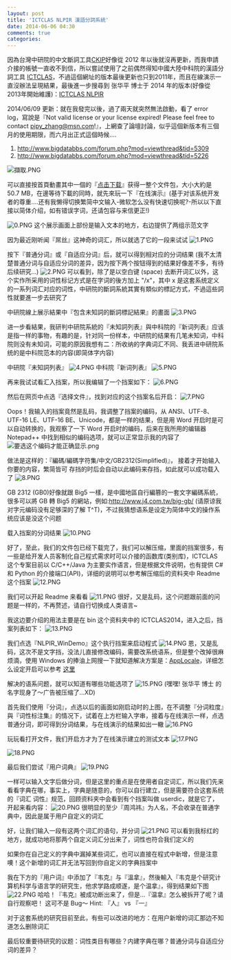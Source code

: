 ```yaml
---
layout: post
title: 'ICTCLAS NLPIR 漢語分詞系統'
date: 2014-06-06 04:30
comments: true
categories: 
---
```

因為台灣中研院的中文斷詞工具[CKIP](http://ckipsvr.iis.sinica.edu.tw/)好像從 2012 年以後就沒再更新，而我申請介接的帳號一直收不到信，所以嘗試使用了之前偶然得知中國大陸中科院的漢語分詞工具 [ICTCLAS](http://ictclas.org/)，不過這個網址的版本最後更新也只到2011年，而且在線演示一直沒辦法呈現結果，最後進一步搜尋到 张华平 博士于 2014 年的版本(好像從2013年開始維護)：[ICTCLAS NLPIR](http://ictclas.nlpir.org/)
<!--more-->
2014/06/09 更新：就在我發完以後，過了兩天就突然無法啟動，看了 error log，寫說是『Not valid license or your license expired! Please feel free to contact pipy_zhang@msn.com!』，上網查了論壇討論，似乎這個新版本有三個月的使用期限，而六月出正式這個時候....
1. http://www.bigdatabbs.com/forum.php?mod=viewthread&tid=5309
2. http://www.bigdatabbs.com/forum.php?mod=viewthread&tid=5226

![擷取.PNG](http://user-image.logdown.io/user/3330/blog/3407/post/203081/2Yettap7RFGcJvHtBAQN_%E6%93%B7%E5%8F%96.PNG)

可以直接按首頁動畫其中一個的『[点击下载](http://ictclas.nlpir.org/upload/20140324095815_ICTCLAS2014.rar)』获得一整个文件包，大小大約是 50.7 MB，在邊等待下載的同時，就先來玩一下『在线演示』(基于对该系统开发者的尊重....还有我懒得切换繁简中文输入-微软怎么没有快速切换呢?-所以以下直接以简体介绍，如有错误字词，还请包容与来信更正!)

![0.PNG](http://user-image.logdown.io/user/3330/blog/3407/post/203081/IWscjFTIu5fRAbSSYswk_0.PNG)
这个展示画面上部份是输入文本的地方，右边提供了两组示范文字

因为最近刚听闻『屌丝』这神奇的词汇，所以就选了它的一段来试试
![1.PNG](http://user-image.logdown.io/user/3330/blog/3407/post/203081/TeEjElKKRACSrP3A3HMu_1.PNG)

按下『普通分词』或『自适应分词』后，就可以得到相对应的分词结果
(我不太清楚普通分词与自适应分词的差异，因为按下两个按钮得到的结果好像差不多，有待后续研究...)
![2.PNG](http://user-image.logdown.io/user/3330/blog/3407/post/203081/kwzJS8YrTQuYg0b3wk2G_2.PNG)
可以看到，除了是以空白键 (space) 去断开词汇以外，这个实作所采用的词性标记方式是在字词的後方加上 "/x"，其中 x 是这套系统定义的一系列词汇对应的词性，中研院的斷詞系統其實有類似的標記方式，不過這些詞性就要進一步去研究了

中研院線上展示結果中『包含未知詞的斷詞標記結果』的畫面
![3.PNG](http://user-image.logdown.io/user/3330/blog/3407/post/203081/B2ouRhyjTjKJtEuUy0cw_3.PNG)

进一步看結果，我研判中研院系統的『未知詞列表』與中科院的『新词列表』应该是指一样的事物，有趣的是，针对同一份样本，中研院的结果有几笔未知词，中科院则没有未知词，可能的原因我想有二：所收纳的字典词汇不同、我丢进中研院系统的是中科院范本的内容(即简体字内容)

中研院『未知詞列表』
![4.PNG](http://user-image.logdown.io/user/3330/blog/3407/post/203081/zn0Rq9fSj6cEtsRpLtuQ_4.PNG)
中科院『新词列表』
![5.PNG](http://user-image.logdown.io/user/3330/blog/3407/post/203081/NDMSnhFeRVCMEA5mPiP9_5.PNG)

再来我试试看汇入挡案，所以我编辑了一个挡案如下：
![6.PNG](http://user-image.logdown.io/user/3330/blog/3407/post/203081/fSWo5UMiRwudRPuhniyC_6.PNG)

然后在网页中点选『选择文件』，找到对应的这个挡案名后开启：
![7.PNG](http://user-image.logdown.io/user/3330/blog/3407/post/203081/WRzctFUgTtiVAD9SlTDG_7.PNG)

Oops！我输入的挡案竟然是乱码，我调整了挡案的编码，从 ANSI、UTF-8、UTF-16 LE、UTF-16 BE、Unicode，都是一样的结果，但是用 Word 开启时是可以自动转换的，我观察了一下 Word 开启时的编码，后来在我所用的编辑器 Notepad++ 中找到相似的编码选项，就可以正常显示我的内容了
![要选这个编码才能正确显示.png](http://user-image.logdown.io/user/3330/blog/3407/post/203081/gCxp3q2vQ76R9mt3TSA8_%E8%A6%81%E9%80%89%E8%BF%99%E4%B8%AA%E7%BC%96%E7%A0%81%E6%89%8D%E8%83%BD%E6%AD%A3%E7%A1%AE%E6%98%BE%E7%A4%BA.png)

做法是这样的：『編碼/編碼字符集/中文/GB2312(Simplified)』，
接着才开始输入你要的内容，繁简皆可
存挡的时后会自动以此编码来存挡，如此就可以成功载入了
![8.PNG](http://user-image.logdown.io/user/3330/blog/3407/post/203081/B0SZ11TTQhOdjXq2kmNc_8.PNG)

GB 2312 (GB0)好像就跟 Big5 一樣，是中國地區自行編篡的一套文字編碼系統，很多可以將 GB 轉 Big5 的網站，例如:http://www.j4.com.tw/big-gb/ (请原谅我对字元编码没有足够深的了解 T^T)，不过我猜想语系是设定为简体中文的操作系统应该是没这个问题

载入挡案的分词结果
![10.PNG](http://user-image.logdown.io/user/3330/blog/3407/post/203081/49V8lC8xTeujiuDK9luq_10.PNG)

好了，至此，我们的文件包已经下载完了，我们可以解压缩，里面的挡案很多，有一些是给开发人员客制化自己程式需求时可以介接的函数库(类别库)，ICTCLAS 这个专案目前以 C/C++/Java 为主要实作语言，但是根据文件说明，也有提供 C# 和 Python 的介接端口(API)，详细的说明可以参考解压缩后的资料夹中 Readme 这个挡案
![12.PNG](http://user-image.logdown.io/user/3330/blog/3407/post/203081/YZqfApNFS3WARt8lgPg1_12.PNG)


我们可以开起 Readme 来看看
![11.PNG](http://user-image.logdown.io/user/3330/blog/3407/post/203081/1gqFswTBWYpkPUZG5OQw_11.PNG)
很好，又是乱码，这个问题跟前面的问题是一样的，不再赘述，请自行切换成人类语言~

我这边要介绍的用法主要是在 bin 这个资料夹中的 ICTCLAS2014，进入之后，挡案列表如下：
![13.PNG](http://user-image.logdown.io/user/3330/blog/3407/post/203081/7ThSjJjkQiSafqlakGdg_13.PNG)

我们点选『NLPIR_WinDemo』这个执行挡案来启动程式
![14.PNG](http://user-image.logdown.io/user/3330/blog/3407/post/203081/qmYdtZbLS8C7xYV73zp6_14.PNG)
恩，又是乱码，这次不是文字挡，没法儿直接修改编码，需要改系统语系，但是整个改掉很麻烦滴，使用 Windows 的捧油上网搜一下就知道解决方案是：[AppLocale](http://www.microsoft.com/zh-tw/download/details.aspx?id=13209)，详细怎么设定开启可以参考 [这里](http://www.cooltey.tw/ping/applocale.htm)

解决的语系问题，就可以知道有哪些功能选项了
![15.PNG](http://user-image.logdown.io/user/3330/blog/3407/post/203081/m6651P5hSb2qlMgAmev5_15.PNG)
(嘿嘿! 张华平 博士 的名字现身了～广告被压缩了...XD)

首先我们使用『分词』，点选以后的画面如刚启动时的上图，在不调整『分词粒度』與『词性标注集』的情况下，试着在上方栏输入字串，接着与在线演示一样，点选普通分词，即可得到分词结果，与在线演示的结果如出一轍
![16.PNG](http://user-image.logdown.io/user/3330/blog/3407/post/203081/7cRRat9iQpSZwBDs7D5v_16.PNG)

玩玩看打开文件，我们开启方才为了在线演示建立的测试文本
![17.PNG](http://user-image.logdown.io/user/3330/blog/3407/post/203081/V3Zu1eCRlKTmwOrbgno1_17.PNG)

![18.PNG](http://user-image.logdown.io/user/3330/blog/3407/post/203081/mWH0tltnTeSJl4XfVk76_18.PNG)

最后我们尝试『用户词典』
![19.PNG](http://user-image.logdown.io/user/3330/blog/3407/post/203081/AjqdStTQOycmULnUpg0s_19.PNG)

一样可以输入文字后做分词，但是这里的重点是在使用者自定词汇，所以我们先来看看字典在哪，事实上，字典是随意的，你可以自行建立，但是需要符合这套系统的『词汇 词性』规范，回顾资料夹中会看到有个挡案叫做 userdic，就是它了，开起来看内容：
![20.PNG](http://user-image.logdown.io/user/3330/blog/3407/post/203081/JMN8Uh9wRStcPiqUnIcv_20.PNG)
很明显的至少『周鸿祎』为人名，不会收录在普通字典中，因此是属于用户自定义的词汇

好，让我们输入一段有这两个词汇的语句，并分词
![21.PNG](http://user-image.logdown.io/user/3330/blog/3407/post/203081/G5hDruNwR2hVWXOQe3gQ_21.PNG)
可以看到我标红的地方，就成功地将那两个自定义词汇分出来了，词性也符合我们定义的

如果你在自己定义的字典中漏掉某些词汇，也可以直接在程式中新增，但是注意噢！这个新增的词汇并无法写回到你自定义的字典挡案中

我在下方的『用户词』中添加了『韦克』与『溫拿』，然後輸入『韦克是个研究计算机科学与语言学的研究生，他求学路成顺遂，是个温拿』，得到结果如下图
![22.PNG](http://user-image.logdown.io/user/3330/blog/3407/post/203081/mK6DU9sQTzS7VGdapc4F_22.PNG)
哈哈！『韦克』被成功断出来了，但是...『温拿』怎么被拆开了呢？请自行观察吧！ 这可不是 Bug～
Hint: 『人』 vs 『一』

对于这套系统的研究目前至此，有些可以改进的地方：在用户新增的词汇那边不知道怎么删除词汇

最后较重要待研究的议题：词性类目有哪些？内建字典在哪？普通分词与自适应分词的差异？
